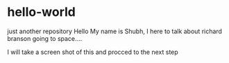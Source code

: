 # hello-world
just another repository
Hello 
My name is Shubh, I here to talk about richard branson going to space....

I will take a screen shot of this and procced to the next step 
